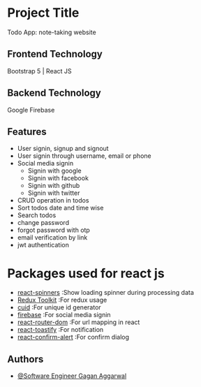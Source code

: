 
# Project Title
Todo App: note-taking website

## Frontend Technology
Bootstrap 5 | React JS

## Backend Technology
Google Firebase

## Features
- User signin, signup and signout
- User signin through username, email or phone
- Social media signin
    - Signin with google
    - Signin with facebook
    - Signin with github
    - Signin with twitter
- CRUD operation in todos
- Sort todos date and time wise
- Search todos
- change password
- forgot password with otp
- email verification by link
- jwt authentication

# Packages used for react js
- [react-spinners](https://www.npmjs.com/package/react-spinners) :Show loading spinner during processing data
- [Redux Toolkit](https://redux-toolkit.js.org/introduction/getting-started) :For redux usage
- [cuid](https://www.npmjs.com/package/cuid) :For unique id generator
- [firebase](https://www.npmjs.com/package/firebase) :For social media signin
- [react-router-dom](https://reactrouter.com/web/guides/quick-start) :For url mapping in react
- [react-toastify](https://www.npmjs.com/package/react-toastify) :For notification
- [react-confirm-alert](https://www.npmjs.com/package/react-confirm-alert) :For confirm dialog


## Authors
- [@Software Engineer Gagan Aggarwal](https://github.com/pythoniseasy-hub)